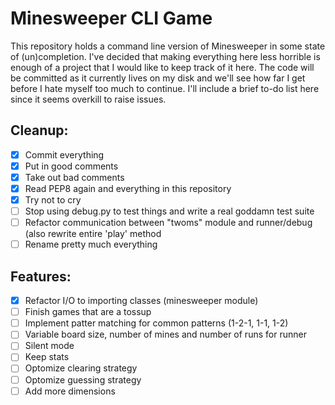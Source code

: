 Minesweeper CLI Game
====================

This repository holds a command line version of Minesweeper in some state of (un)completion. 
I've decided that making everything here less horrible is enough of a project that 
I would like to keep track of it here. 
The code will be committed as it currently lives on my disk and we'll see how far I get
before I hate myself too much to continue.
I'll include a brief to-do list here since it seems overkill to raise issues.

Cleanup:
--------

- [x] Commit everything
- [x] Put in good comments
- [x] Take out bad comments
- [x] Read PEP8 again and everything in this repository
- [x] Try not to cry 
- [ ] Stop using debug.py to test things and write a real goddamn test suite
- [ ] Refactor communication between "twoms" module and runner/debug (also rewrite entire 'play' method
- [ ] Rename pretty much everything

Features:
---------

- [x] Refactor I/O to importing classes (minesweeper module)
- [ ] Finish games that are a tossup
- [ ] Implement patter matching for common patterns (1-2-1, 1-1, 1-2)
- [ ] Variable board size, number of mines and number of runs for runner
- [ ] Silent mode
- [ ] Keep stats
- [ ] Optomize clearing strategy
- [ ] Optomize guessing strategy
- [ ] Add more dimensions
